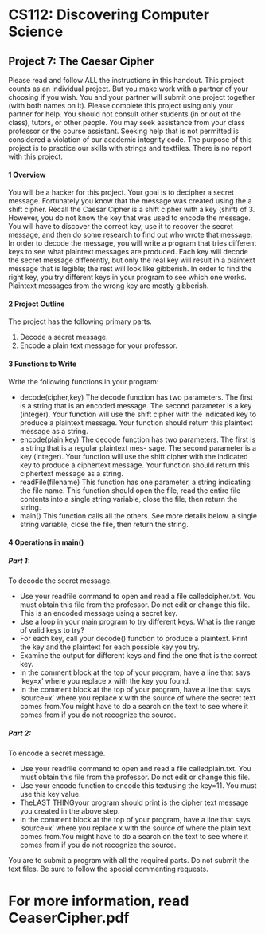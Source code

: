 # CS112: Discovering Computer Science

## Project 7: The Caesar Cipher

Please read and follow ALL the instructions in this handout.
This project counts as an individual project. But you make work with a partner of your choosing
if you wish. You and your partner will submit one project together (with both names on it). Please
complete this project using only your partner for help. You should not consult other students (in
or out of the class), tutors, or other people. You may seek assistance from your class professor or
the course assistant. Seeking help that is not permitted is considered a violation of our academic
integrity code.
The purpose of this project is to practice our skills with strings and textfiles. There is no report
with this project.

#### 1 Overview

You will be a hacker for this project. Your goal is to decipher a secret message. Fortunately you
know that the message was created using the a shift cipher. Recall the Caesar Cipher is a shift cipher
with a key (shift) of 3. However, you do not know the key that was used to encode the message.
You will have to discover the correct key, use it to recover the secret message, and then do some
research to find out who wrote that message.
In order to decode the message, you will write a program that tries different keys to see what
plaintext messages are produced. Each key will decode the secret message differently, but only
the real key will result in a plaintext message that is legible; the rest will look like gibberish. In
order to find the right key, you try different keys in your program to see which one works. Plaintext
messages from the wrong key are mostly gibberish.

#### 2 Project Outline

The project has the following primary parts.

1. Decode a secret message.
2. Encode a plain text message for your professor.

#### 3 Functions to Write

Write the following functions in your program:


- decode(cipher,key)
    The decode function has two parameters. The first is a string that is an encoded message. The
    second parameter is a key (integer). Your function will use the shift cipher with the indicated
    key to produce a plaintext message. Your function should return this plaintext message as a
    string.
- encode(plain,key)
    The decode function has two parameters. The first is a string that is a regular plaintext mes-
    sage. The second parameter is a key (integer). Your function will use the shift cipher with
    the indicated key to produce a ciphertext message. Your function should return this ciphertext
    message as a string.
- readFile(filename)
    This function has one parameter, a string indicating the file name. This function should open
    the file, read the entire file contents into a single string variable, close the file, then return the
    string.
- main()
    This function calls all the others. See more details below. a single string variable, close the
    file, then return the string.

#### 4 Operations in main()

##### Part 1:
To decode the secret message.

- Use your readfile command to open and read a file calledcipher.txt. You must obtain
    this file from the professor. Do not edit or change this file. This is an encoded message using
    a secret key.
- Use a loop in your main program to try different keys. What is the range of valid keys to try?
- For each key, call your decode() function to produce a plaintext. Print the key and the plaintext
    for each possible key you try.
- Examine the output for different keys and find the one that is the correct key.
- In the comment block at the top of your program, have a line that says ’key=x’ where
    you replace x with the key you found.
- In the comment block at the top of your program, have a line that says ’source=x’ where
    you replace x with the source of where the secret text comes from.You might have to do
    a search on the text to see where it comes from if you do not recognize the source.


##### Part 2:
To encode a secret message.

- Use your readfile command to open and read a file calledplain.txt. You must obtain this
    file from the professor. Do not edit or change this file.
- Use your encode function to encode this textusing the key=11. You must use this key value.
- TheLAST THINGyour program should print is the cipher text message you created in the
    above step.
- In the comment block at the top of your program, have a line that says ’source=x’ where
    you replace x with the source of where the plain text comes from.You might have to do a
    search on the text to see where it comes from if you do not recognize the source.

You are to submit a program with all the required parts. Do not submit the text files. Be sure to
follow the special commenting requests.

# For more information, read CeaserCipher.pdf

